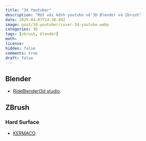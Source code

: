 ```yaml
---
title: "3d Youtuber"
description: "Một vài kênh youtube về 3D Blender và Zbrush"
date: 2025-04-07T14:38:49Z
image: post/3d-youtuber/cover-3d-youtube.webp
categories: 3D
tags: [zbrush, blender]
math: 
license: 
hidden: false
comments: true
draft: false
---
```

## Blender
- [RideBlenderl3d studio](https://www.youtube.com/@TutupBotol3d).
## ZBrush
### Hard Surface
- [KERMACO](https://www.youtube.com/user/kermaco).